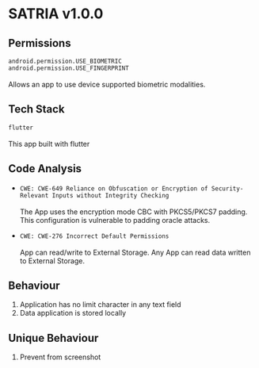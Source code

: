 # SATRIA v1.0.0

## Permissions
```android.permission.USE_BIOMETRIC```<br>
```android.permission.USE_FINGERPRINT``` <br><br>
Allows an app to use device supported biometric modalities.

## Tech Stack
```flutter``` <br> <br>
This app built with flutter

## Code Analysis
* ```CWE: CWE-649 Reliance on Obfuscation or Encryption of Security-Relevant Inputs without Integrity Checking``` <br> <br>
The App uses the encryption mode CBC with PKCS5/PKCS7 padding. This configuration is vulnerable to padding oracle attacks.

* ```CWE: CWE-276 Incorrect Default Permissions``` <br> <br>
App can read/write to External Storage. Any App can read data written to External Storage.

## Behaviour
1. Application has no limit character in any text field
2. Data application is stored locally

## Unique Behaviour
1. Prevent from screenshot
